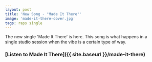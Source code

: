 ```yaml
---
layout: post
title: 'New Song - "Made It There"'
image: 'made-it-there-cover.jpg'
tags: raps single 
---
```


The new single 'Made It There' is here. This song is what happens in a single studio session when the vibe is a certain type of way.

### [Listen to Made It There]({{ site.baseurl }}/made-it-there)